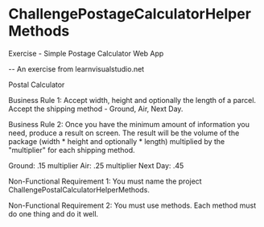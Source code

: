 # ChallengePostageCalculatorHelperMethods
 Exercise - Simple Postage Calculator Web App

-- An exercise from learnvisualstudio.net

Postal Calculator

Business Rule 1: Accept width, height and optionally the length of a parcel.  Accept the shipping method - Ground, Air, Next Day.

Business Rule 2: Once you have the minimum amount of information you need, produce a result on screen.  The result will be the volume of the package (width * height and optionally * length) multiplied by the "multiplier" for each shipping method.

Ground: .15 multiplier
Air: .25 multiplier
Next Day: .45

Non-Functional Requirement 1: You must name the project ChallengePostalCalculatorHelperMethods.

Non-Functional Requirement 2: You must use methods.  Each method must do one thing and do it well.  
